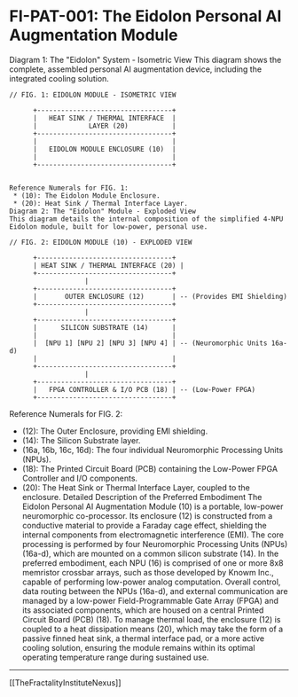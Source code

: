 # FI-PAT-001: The Eidolon Personal AI Augmentation Module
Diagram 1: The "Eidolon" System - Isometric View
This diagram shows the complete, assembled personal AI augmentation device, including the integrated cooling solution.

```
// FIG. 1: EIDOLON MODULE - ISOMETRIC VIEW

      +----------------------------------+
      |   HEAT SINK / THERMAL INTERFACE  |
      |             LAYER (20)           |
      +----------------------------------+
      |                                  |
      |   EIDOLON MODULE ENCLOSURE (10)  |
      |                                  |
      +----------------------------------+


Reference Numerals for FIG. 1:
 * (10): The Eidolon Module Enclosure.
 * (20): Heat Sink / Thermal Interface Layer.
Diagram 2: The "Eidolon" Module - Exploded View
This diagram details the internal composition of the simplified 4-NPU Eidolon module, built for low-power, personal use.
```

```
// FIG. 2: EIDOLON MODULE (10) - EXPLODED VIEW

      +----------------------------------+
      | HEAT SINK / THERMAL INTERFACE (20) |
      +----------------------------------+
                   |
      +----------------------------------+
      |       OUTER ENCLOSURE (12)       | -- (Provides EMI Shielding)
      +----------------------------------+
                   |
      +----------------------------------+
      |      SILICON SUBSTRATE (14)      |
      |                                  |
      |  [NPU 1] [NPU 2] [NPU 3] [NPU 4] | -- (Neuromorphic Units 16a-d)
      |                                  |
      +----------------------------------+
                   |
      +----------------------------------+
      |   FPGA CONTROLLER & I/O PCB (18) | -- (Low-Power FPGA)
      +----------------------------------+
```

Reference Numerals for FIG. 2:
 * (12): The Outer Enclosure, providing EMI shielding.
 * (14): The Silicon Substrate layer.
 * (16a, 16b, 16c, 16d): The four individual Neuromorphic Processing Units (NPUs).
 * (18): The Printed Circuit Board (PCB) containing the Low-Power FPGA Controller and I/O components.
 * (20): The Heat Sink or Thermal Interface Layer, coupled to the enclosure.
Detailed Description of the Preferred Embodiment
The Eidolon Personal AI Augmentation Module (10) is a portable, low-power neuromorphic co-processor. Its enclosure (12) is constructed from a conductive material to provide a Faraday cage effect, shielding the internal components from electromagnetic interference (EMI).
The core processing is performed by four Neuromorphic Processing Units (NPUs) (16a-d), which are mounted on a common silicon substrate (14). In the preferred embodiment, each NPU (16) is comprised of one or more 8x8 memristor crossbar arrays, such as those developed by Knowm Inc., capable of performing low-power analog computation.
Overall control, data routing between the NPUs (16a-d), and external communication are managed by a low-power Field-Programmable Gate Array (FPGA) and its associated components, which are housed on a central Printed Circuit Board (PCB) (18).
To manage thermal load, the enclosure (12) is coupled to a heat dissipation means (20), which may take the form of a passive finned heat sink, a thermal interface pad, or a more active cooling solution, ensuring the module remains within its optimal operating temperature range during sustained use.

---
[[TheFractalityInstituteNexus]]



